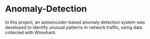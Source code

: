 # Anomaly-Detection
In this project, an autoencoder-based anomaly detection system was developed to identify unusual patterns in network traffic, using data collected with Wireshark.
